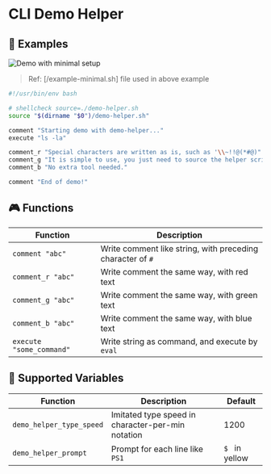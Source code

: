 # CLI Demo Helper

## 🚀 Examples

![Demo with minimal setup](./assets/demo-minimal.gif)

> Ref: [/example-minimal.sh] file used in above example

```bash
#!/usr/bin/env bash

# shellcheck source=./demo-helper.sh
source "$(dirname "$0")/demo-helper.sh"

comment "Starting demo with demo-helper..."
execute "ls -la"

comment_r "Special characters are written as is, such as '\\~!!@(*#@)"
comment_g "It is simple to use, you just need to source the helper script."
comment_b "No extra tool needed."

comment "End of demo!"
```

## 🎮 Functions

<!-- == imptr: function-list / begin from: ./docs/functions.md#[list] == -->

| Function                 | Description                                                |
| ------------------------ | ---------------------------------------------------------- |
| `comment "abc"`          | Write comment like string, with preceding character of `#` |
| `comment_r "abc"`        | Write comment the same way, with red text                  |
| `comment_g "abc"`        | Write comment the same way, with green text                |
| `comment_b "abc"`        | Write comment the same way, with blue text                 |
| `execute "some_command"` | Write string as command, and execute by `eval`             |

<!-- == imptr: function-list / end == -->

## 🧩 Supported Variables

<!-- == imptr: variable-list / begin from: ./docs/variables.md#[list] == -->

| Function                 | Description                                       | Default        |
| ------------------------ | ------------------------------------------------- | -------------- |
| `demo_helper_type_speed` | Imitated type speed in character-per-min notation | 1200           |
| `demo_helper_prompt`     | Prompt for each line like `PS1`                   | `$ ` in yellow |

<!-- == imptr: variable-list / end == -->
